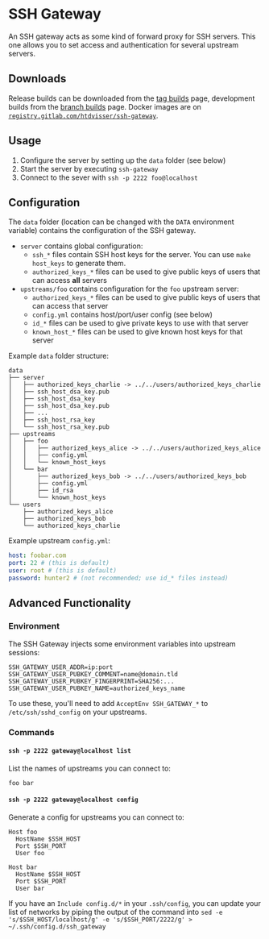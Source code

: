 # SSH Gateway

An SSH gateway acts as some kind of forward proxy for SSH servers. This one allows you to set access and authentication for several upstream servers.

## Downloads

Release builds can be downloaded from the [tag builds](https://gitlab.com/htdvisser/ssh-gateway/pipelines?scope=tags) page, development builds from the [branch builds](https://gitlab.com/htdvisser/ssh-gateway/pipelines?scope=branches) page. Docker images are on [`registry.gitlab.com/htdvisser/ssh-gateway`](https://gitlab.com/htdvisser/ssh-gateway/container_registry).

## Usage

1. Configure the server by setting up the `data` folder (see below)
2. Start the server by executing `ssh-gateway`
3. Connect to the sever with `ssh -p 2222 foo@localhost`

## Configuration

The `data` folder (location can be changed with the `DATA` environment variable) contains the configuration of the SSH gateway.

- `server` contains global configuration:
  - `ssh_*` files contain SSH host keys for the server. You can use `make host_keys` to generate them.
  - `authorized_keys_*` files can be used to give public keys of users that can access **all** servers
- `upstreams/foo` contains configuration for the `foo` upstream server:
  - `authorized_keys_*` files can be used to give public keys of users that can access that server
  - `config.yml` contains host/port/user config (see below)
  - `id_*` files can be used to give private keys to use with that server
  - `known_host_*` files can be used to give known host keys for that server

Example `data` folder structure:

```
data
├── server
│   ├── authorized_keys_charlie -> ../../users/authorized_keys_charlie
│   ├── ssh_host_dsa_key.pub
│   ├── ssh_host_dsa_key
│   ├── ssh_host_dsa_key.pub
│   ├── ...
│   ├── ssh_host_rsa_key
│   └── ssh_host_rsa_key.pub
├── upstreams
│   ├── foo
│   │   ├── authorized_keys_alice -> ../../users/authorized_keys_alice
│   │   ├── config.yml
│   │   └── known_host_keys
│   └── bar
│       ├── authorized_keys_bob -> ../../users/authorized_keys_bob
│       ├── config.yml
│       ├── id_rsa
│       └── known_host_keys
└── users
    ├── authorized_keys_alice
    ├── authorized_keys_bob
    └── authorized_keys_charlie
```

Example upstream `config.yml`:

```yml
host: foobar.com
port: 22 # (this is default)
user: root # (this is default)
password: hunter2 # (not recommended; use id_* files instead)
```

## Advanced Functionality

### Environment

The SSH Gateway injects some environment variables into upstream sessions:

```
SSH_GATEWAY_USER_ADDR=ip:port
SSH_GATEWAY_USER_PUBKEY_COMMENT=name@domain.tld
SSH_GATEWAY_USER_PUBKEY_FINGERPRINT=SHA256:...
SSH_GATEWAY_USER_PUBKEY_NAME=authorized_keys_name
```

To use these, you'll need to add `AcceptEnv SSH_GATEWAY_*` to `/etc/ssh/sshd_config` on your upstreams.

### Commands

#### `ssh -p 2222 gateway@localhost list`

List the names of upstreams you can connect to:

```
foo bar
```

#### `ssh -p 2222 gateway@localhost config`

Generate a config for upstreams you can connect to:

```
Host foo
  HostName $SSH_HOST
  Port $SSH_PORT
  User foo

Host bar
  HostName $SSH_HOST
  Port $SSH_PORT
  User bar
```

If you have an `Include config.d/*` in your `.ssh/config`, you can update your list of networks by piping the output of the command into `sed -e 's/$SSH_HOST/localhost/g' -e 's/$SSH_PORT/2222/g' > ~/.ssh/config.d/ssh_gateway`
